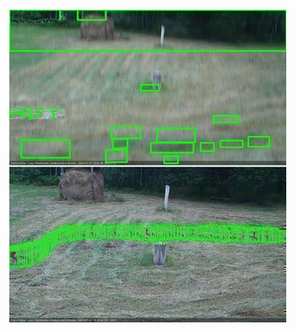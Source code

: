 ![20200731-175448-180449](in2/20200731/20200731-175448-180449_0_.jpg)
![20200731-181503-182505](in2/20200731/20200731-181503-182505_0_.jpg)
